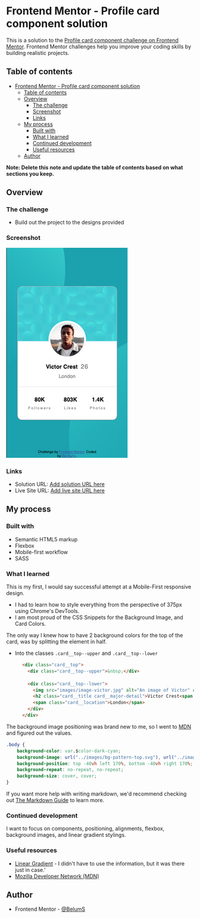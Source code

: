 # Frontend Mentor - Profile card component solution

This is a solution to the [Profile card component challenge on Frontend Mentor](https://www.frontendmentor.io/challenges/profile-card-component-cfArpWshJ). Frontend Mentor challenges help you improve your coding skills by building realistic projects. 

## Table of contents

- [Frontend Mentor - Profile card component solution](#frontend-mentor---profile-card-component-solution)
  - [Table of contents](#table-of-contents)
  - [Overview](#overview)
    - [The challenge](#the-challenge)
    - [Screenshot](#screenshot)
    - [Links](#links)
  - [My process](#my-process)
    - [Built with](#built-with)
    - [What I learned](#what-i-learned)
    - [Continued development](#continued-development)
    - [Useful resources](#useful-resources)
  - [Author](#author)

**Note: Delete this note and update the table of contents based on what sections you keep.**

## Overview

### The challenge

- Build out the project to the designs provided

### Screenshot
![Screenshot](./images/component-ss.png)

### Links
- Solution URL: [Add solution URL here](https://your-solution-url.com)
- Live Site URL: [Add live site URL here](https://your-live-site-url.com)

## My process

### Built with
- Semantic HTML5 markup
- Flexbox
- Mobile-first workflow
- SASS

### What I learned
This is my first, I would say successful attempt at a Mobile-First responsive design.
* I had to learn how to style everything from the perspective of 375px using Chrome's DevTools.
* I am most proud of the CSS Snippets for the Background Image, and Card Colors.

The only way I knew how to have 2 background colors for the top of the card, was by splitting the element in half.
* Into the classes `.card__top--upper` and `.card__top--lower`

```html
      <div class="card__top">
        <div class="card__top--upper">&nbsp;</div>

        <div class="card__top--lower">
          <img src="images/image-victor.jpg" alt="An image of Victor" class="card__img"/>
          <h2 class="card__title card__major-detail">Victor Crest<span class="card__age">26</span></h2>
          <span class="card__location">London</span>
        </div>
      </div>
```

The background image positioning was brand new to me, so I went to [MDN](https://developer.mozilla.org/en-US/docs/Web/CSS/background-position) and figured out the values.

```css
.body {
    background-color: var.$color-dark-cyan;
    background-image: url("../images/bg-pattern-top.svg"), url("../images/bg-pattern-bottom.svg");
    background-position: top -40vh left 170%, bottom -40vh right 170%;
    background-repeat: no-repeat, no-repeat;
    background-size: cover, cover;
}
```

If you want more help with writing markdown, we'd recommend checking out [The Markdown Guide](https://www.markdownguide.org/) to learn more.

### Continued development
I want to focus on components, positioning, alignments, flexbox, background images, and linear gradient stylings.

### Useful resources
- [Linear Gradient](https://cssgradient.io/blog/gradient-patterns/) - I didn't have to use the information, but it was there just in case.'
- [Mozilla Developer Network (MDN)](https://developer.mozilla.org/en-US/)

## Author
- Frontend Mentor - [@BelumS](https://www.frontendmentor.io/profile/BelumS)

